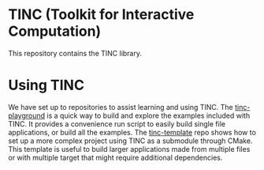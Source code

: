 # TINC (Toolkit for Interactive Computation)

This repository contains the TINC library.

# Using TINC

We have set up to repositories to assist learning and using TINC. The [tinc-playground](https://github.com/AlloSphere-Research-Group/tinc-playground) is a quick way to build and explore the examples included with TINC. It provides a convenience run script to easily build single file applications, or build all the examples. The [tinc-template](https://github.com/AlloSphere-Research-Group/tinc-template) repo shows how to set up a more complex project using TINC as a submodule through CMake. This template is useful to build larger applications made from multiple files or with multiple target that might require additional dependencies.
